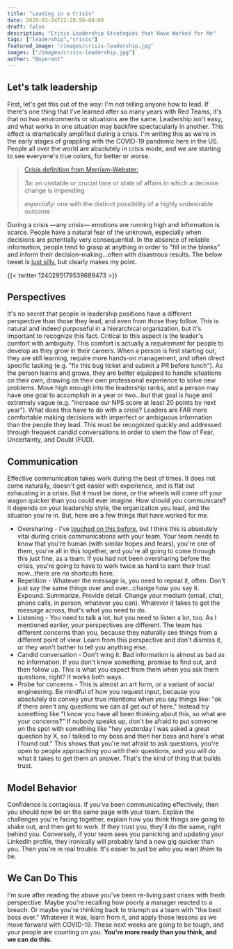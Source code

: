 ```yaml
---
title: "Leading in a Crisis"
date: 2020-03-24T22:28:56-04:00
draft: false
description: "Crisis Leadership Strategies that Have Worked for Me"
tags: ["leadership","crisis"]
featured_image: "/images/crisis-leadership.jpg"
images: ["/images/crisis-leadership.jpg"]
author: "@operant"
---
```

## Let's talk leadership

First, let's get this out of the way: I'm not telling anyone how to lead. If there's one thing that I've learned after so many years with Red Teams, it's that no two environments or situations are the same. Leadership isn't easy, and what works in one situation may backfire spectacularly in another. This effect is dramatically amplified during a crisis. I'm writing this as we're in the early stages of grappling with the COVID-19 pandemic here in the US. People all over the world are absolutely in crisis mode, and we are starting to see everyone's true colors, for better or worse.

> [Crisis definition from Merriam-Webster:](https://www.merriam-webster.com/dictionary/crisis)
>
> 3a: an unstable or crucial time or state of affairs in which a decisive change is impending
>
> _especially_: one with the distinct possibility of a highly undesirable outcome

During a crisis —any crisis— emotions are running high and information is scarce. People have a natural fear of the unknown, especially when decisions are potentially very consequential.  In the absence of reliable information, people tend to grasp at anything in order to "fill in the blanks" and inform their decision-making…often with disastrous results. The below tweet is [just silly](https://www.popularmechanics.com/military/weapons/a31905004/army-tank-train-transport/), but clearly makes my point.

{{< twitter 1240295179539689473 >}}

## Perspectives

It's no secret that people in leadership positions have a different perspective than those they lead, and even from those they follow. This is natural and indeed purposeful in a hierarchical organization, but it's important to recognize this fact.  Critical to this aspect is the leader's comfort with ambiguity.  This comfort is actually a _requirement_ for people to develop as they grow in their careers. When a person is first starting out, they are still learning, require more hands-on management, and often direct specific tasking (e.g. "fix this bug ticket and submit a PR before lunch"). As the person learns and grows, they are better equipped to handle situations on their own, drawing on their own professional experience to solve new problems. Move high enough into the leadership ranks, and a person may have one goal to accomplish in a year or two…but that goal is huge and extremely vague (e.g. "increase our NPS score at least 20 points by next year"). What does this have to do with a crisis? Leaders are FAR more comfortable making decisions with imperfect or ambiguous information than the people they lead.  This must be recognized quickly and addressed through frequent candid conversations in order to stem the flow of Fear, Uncertainty, and Doubt (FUD).

## Communication

Effective communication takes work during the best of times. It does not come naturally, doesn't get easier with experience, and is flat out exhausting in a crisis. But it must be done, or the wheels will come off your wagon quicker than you could ever imagine. How should you communicate? It depends on your leadership style, the organization you lead, and the situation you're in. But, here are a few things that have worked for me.

* Oversharing - I've [touched on this before](https://techblog.operant.io/2020/so-youre-going-to-manage-remotely/), but I think this is absolutely vital during crisis communications with your team. Your team needs to know that you're human (with similar hopes and fears), you're one of them, you're all in this together, and you're all going to come through this just fine, as a team. If you had not been oversharing before the crisis, you're going to have to work twice as hard to earn their trust now…there are no shortcuts here.
* Repetition - Whatever the message is, you need to repeat it, often. Don't just say the same things over and over…change how you say it. Expound. Summarize. Provide detail. Change your medium (email, chat, phone calls, in person, whatever you can). Whatever it takes to get the message across, that's what you need to do.
* Listening - You need to talk a lot, but you need to listen a lot, too. As I mentioned earlier, your perspectives are different. The team has different concerns than you, because they naturally see things from a different point of view. Learn from this perspective and don't dismiss it, or they won't bother to tell you anything else.
* Candid conversation - Don't wing it. Bad information is almost as bad as no information. If you don't know something, promise to find out, and then follow up. This is what you expect from them when you ask them questions, right? It works both ways.
* Probe for concerns - This is almost an art form, or a variant of social engineering. Be mindful of how you request input, because you absolutely do convey your true intentions when you say things like: "ok if there aren't any questions we can all get out of here." Instead try something like "I know you have all been thinking about this, so what are your concerns?" If nobody speaks up, don't be afraid to put someone on the spot with something like "hey yesterday I was asked a great question by X, so I talked to my boss and then her boss and here's what I found out." This shows that you're not afraid to ask questions, you're open to people approaching you with their questions, and you will do what it takes to get them an answer. That's the kind of thing that builds trust.

## Model Behavior

Confidence is contagious. If you've been communicating effectively, then you should now be on the same page with your team. Explain the challenges you're facing together, explain how you think things are going to shake out, and then get to work. If they trust you, they'll do the same, right behind you. Conversely, if your team sees you panicking and updating your LinkedIn profile, they ironically will probably land a new gig quicker than you. Then you're in real trouble. It's easier to just be who you want _them_ to be.

## We Can Do This

I'm sure after reading the above you've been re-living past crises with fresh perspective. Maybe you're recalling how poorly a manager reacted to a breach. Or maybe you're thinking back to triumph as a team with "the best boss ever." Whatever it was, learn from it, and apply those lessons as we move forward with COVID-19. These next weeks are going to be tough, and your people are counting on you. **You're more ready than you think, and we can do this.**
